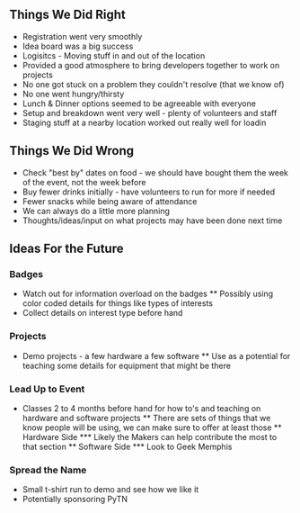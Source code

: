 ## Things We Did Right
* Registration went very smoothly
* Idea board was a big success
* Logisitcs - Moving stuff in and out of the location
* Provided a good atmosphere to bring developers together to work on projects
* No one got stuck on a problem they couldn't resolve (that we know of)
* No one went hungry/thirsty
* Lunch & Dinner options seemed to be agreeable with everyone
* Setup and breakdown went very well - plenty of volunteers and staff
* Staging stuff at a nearby location worked out really well for loadin

## Things We Did Wrong
* Check "best by" dates on food - we should have bought them the week of the event, not the week before
* Buy fewer drinks initially - have volunteers to run for more if needed
* Fewer snacks while being aware of attendance
* We can always do a little more planning
* Thoughts/ideas/input on what projects may have been done next time

## Ideas For the Future
### Badges
* Watch out for information overload on the badges
** Possibly using color coded details for things like types of interests
* Collect details on interest type before hand

### Projects
* Demo projects - a few hardware a few software
** Use as a potential for teaching some details for equipment that might be there

### Lead Up to Event
* Classes 2 to 4 months before hand for how to's and teaching on hardware and software projects
** There are sets of things that we know people will be using, we can make sure to offer at least those
** Hardware Side
*** Likely the Makers can help contribute the most to that section
** Software Side
*** Look to Geek Memphis

### Spread the Name
* Small t-shirt run to demo and see how we like it
* Potentially sponsoring PyTN
